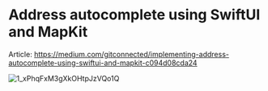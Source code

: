 # Address autocomplete using SwiftUI and MapKit

Article: https://medium.com/gitconnected/implementing-address-autocomplete-using-swiftui-and-mapkit-c094d08cda24

![1_xPhqFxM3gXkOHtpJzVQo1Q](https://user-images.githubusercontent.com/30437727/221377625-17ea4095-f8b3-411b-a164-2e1f95d3d030.gif)
